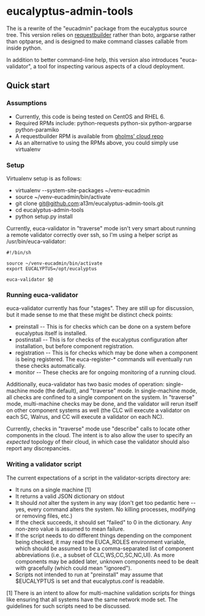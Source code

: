eucalyptus-admin-tools
======================

The is a rewrite of the "eucadmin" package from the eucalyptus source tree.
This version relies on [requestbuilder](https://github.com/boto/requestbuilder)
rather than boto, argparse rather than optparse, and is designed to make
command classes callable from inside python.

In addition to better command-line help, this version also introduces
"euca-validator", a tool for inspecting various aspects of a cloud deployment.

## Quick start

### Assumptions

* Currently, this code is being tested on CentOS and RHEL 6.
* Required RPMs include:  python-requests python-six python-argparse
python-paramiko
* A requestbuilder RPM is available from
[gholms' cloud repo](http://repos.fedorapeople.org/repos/gholms/cloud/epel-6/x86_64/)
* As an alternative to using the RPMs above, you could simply use virtualenv

### Setup

Virtualenv setup is as follows:

* virtualenv --system-site-packages ~/venv-eucadmin
* source ~/venv-eucadmin/bin/activate
* git clone git@github.com:a13m/eucalyptus-admin-tools.git
* cd eucalyptus-admin-tools
* python setup.py install

Currently, euca-validator in "traverse" mode isn't very smart about running a 
remote validator correctly over ssh, so I'm using a helper script as 
/usr/bin/euca-validator:

```
#!/bin/sh

source ~/venv-eucadmin/bin/activate
export EUCALYPTUS=/opt/eucalyptus

euca-validator $@
```

### Running euca-validator

euca-validator currently has four "stages".  They are still up for discussion,
but it made sense to me that these might be distinct check points:

* preinstall -- This is for checks which can be done on a system before
eucalyptus itself is installed.
* postinstall -- This is for checks of the eucalyptus configuration after
installation, but before component registration.
* registration -- This is for checks which may be done when a component is
being registered.  The euca-register-* commands will eventually run these
checks automatically.
* monitor -- These checks are for ongoing monitoring of a running cloud.

Additionally, euca-validator has two basic modes of operation: single-machine
mode (the default), and "traverse" mode.  In single-machine mode, all checks
are confined to a single component on the system.  In "traverse" mode, 
multi-machine checks may be done, and the validator will rerun itself on
other component systems as well (the CLC will execute a validator on each SC, 
Walrus, and CC will execute a validator on each NC).

Currently, checks in "traverse" mode use "describe" calls to locate other
components in the cloud.  The intent is to also allow the user to specify
an _expected_ topology of their cloud, in which case the validator should also
report any discrepancies.

### Writing a validator script

The current expectations of a script in the validator-scripts directory are:

* It runs on a single machine [1]
* It returns a valid JSON dictionary on stdout
* It should *not* alter the system in any way (don't get too pedantic here -- 
yes, every command alters the system.  No killing processes, modifying or
removing files, etc.)
* If the check succeeds, it should set "failed" to 0 in the dictionary.  Any
non-zero value is assumed to mean failure.
* If the script needs to do different things depending on the component being
checked, it may read the EUCA_ROLES environment variable, which should be
assumed to be a comma-separated list of component abbreviations (i.e., a subset
of CLC,WS,CC,SC,NC,UI).  As more components may be added later, unknown
components need to be dealt with gracefully (which could mean "ignored").
* Scripts not intended to run at "preinstall" may assume that $EUCALYPTUS is
set and that eucalyptus.conf is readable.

[1] There is an intent to allow for multi-machine validation scripts for things
like ensuring that all systems have the same network mode set.  The guidelines
for such scripts need to be discussed.

